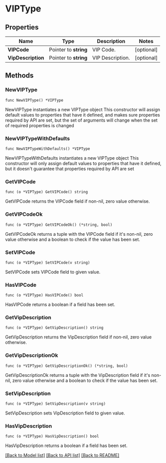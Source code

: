 # VIPType

## Properties

Name | Type | Description | Notes
------------ | ------------- | ------------- | -------------
**VIPCode** | Pointer to **string** | VIP Code. | [optional] 
**VipDescription** | Pointer to **string** | VIP Description. | [optional] 

## Methods

### NewVIPType

`func NewVIPType() *VIPType`

NewVIPType instantiates a new VIPType object
This constructor will assign default values to properties that have it defined,
and makes sure properties required by API are set, but the set of arguments
will change when the set of required properties is changed

### NewVIPTypeWithDefaults

`func NewVIPTypeWithDefaults() *VIPType`

NewVIPTypeWithDefaults instantiates a new VIPType object
This constructor will only assign default values to properties that have it defined,
but it doesn't guarantee that properties required by API are set

### GetVIPCode

`func (o *VIPType) GetVIPCode() string`

GetVIPCode returns the VIPCode field if non-nil, zero value otherwise.

### GetVIPCodeOk

`func (o *VIPType) GetVIPCodeOk() (*string, bool)`

GetVIPCodeOk returns a tuple with the VIPCode field if it's non-nil, zero value otherwise
and a boolean to check if the value has been set.

### SetVIPCode

`func (o *VIPType) SetVIPCode(v string)`

SetVIPCode sets VIPCode field to given value.

### HasVIPCode

`func (o *VIPType) HasVIPCode() bool`

HasVIPCode returns a boolean if a field has been set.

### GetVipDescription

`func (o *VIPType) GetVipDescription() string`

GetVipDescription returns the VipDescription field if non-nil, zero value otherwise.

### GetVipDescriptionOk

`func (o *VIPType) GetVipDescriptionOk() (*string, bool)`

GetVipDescriptionOk returns a tuple with the VipDescription field if it's non-nil, zero value otherwise
and a boolean to check if the value has been set.

### SetVipDescription

`func (o *VIPType) SetVipDescription(v string)`

SetVipDescription sets VipDescription field to given value.

### HasVipDescription

`func (o *VIPType) HasVipDescription() bool`

HasVipDescription returns a boolean if a field has been set.


[[Back to Model list]](../README.md#documentation-for-models) [[Back to API list]](../README.md#documentation-for-api-endpoints) [[Back to README]](../README.md)


